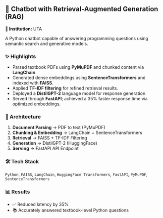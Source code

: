 ## 🤖 Chatbot with Retrieval-Augmented Generation (RAG)
**📍 Institution:** UTA  

A Python chatbot capable of answering programming questions using semantic search and generative models.

### ✨ Highlights
- Parsed textbook PDFs using **PyMuPDF** and chunked content via **LangChain**.
- Generated dense embeddings using **SentenceTransformers** and indexed with **FAISS**.
- Applied **TF-IDF filtering** for refined retrieval results.
- Deployed a **DistilGPT-2** language model for response generation.
- Served through **FastAPI**; achieved a 35% faster response time via optimized embeddings.

### 🧠 Architecture
1. **Document Parsing** → PDF to text (PyMuPDF)
2. **Chunking & Embedding** → LangChain + SentenceTransformers
3. **Retrieval** → FAISS + TF-IDF Filtering
4. **Generation** → DistilGPT-2 (HuggingFace)
5. **Serving** → FastAPI API Endpoint

### 🛠️ Tech Stack
`Python`, `FAISS`, `LangChain`, `HuggingFace Transformers`, `FastAPI`, `PyMuPDF`, `SentenceTransformers`

### 📊 Results
- ✅ Reduced latency by 35%
- 📚 Accurately answered textbook-level Python questions
